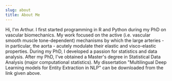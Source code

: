 ```yaml
---
slug: about
title: About Me
---
```


Hi, I'm Arthur. I first started programming in R and Python during my PhD on vascular biomechanics. My work focused on the active (i.e. vascular smooth muscle tone-dependent) mechanisms by which the large arteries - in particular, the aorta - acutely modulate their elastic and visco-elastic properties. During my PhD, I developed a passion for statistics and data analysis. After my PhD, I've obtained a Master's degree in Statistical Data Analysis (major computational statistics). My dissertation "Multilingual Deep Learning models for Entity Extraction in NLP" can be downloaded from the link given above.
